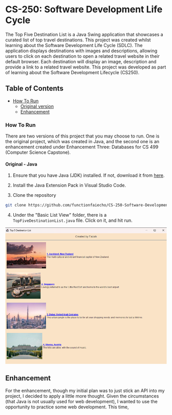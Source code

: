 # CS-250: Software Development Life Cycle

The Top Five Destination List is a Java Swing application that showcases a curated list of top travel destinations. This project was created whilst learning about the Software Development Life Cycle (SDLC). The application displays destinations with images and descriptions, allowing users to click on each destination to open a related travel website in their default browser. Each destination will display an image, description and provide a link to a related travel website. This project was developed as part of learning about the Software Development Lifecycle (CS250).

## Table of Contents

- [How To Run](#how-to-run)
    - [Original version](#original---java)
    - [Enhancement](#enhancement)


### How To Run

There are two versions of this project that you may choose to run. One is the original project, which was created in Java, and the second one is an enhancement created under Enhancement Three: Databases for CS 499 (Computer Science Capstone).

#### Original - Java

1. Ensure that you have Java (JDK) installed. If not, download it from [here](https://www.oracle.com/java/technologies/downloads/#java11).

2. Install the Java Extension Pack in Visual Studio Code.

3. Clone the repository 
```bash
git clone https://github.com/functionfaiecho/CS-250-Software-Development-Lifecycle-Java-Website
```
4. Under the "Basic List View" folder, there is a ```TopFiveDestinationList.java``` file. Click on it, and hit run. 

![This is what you should see!](Basic%20List%20View%20Control/src/resources/javasitescreenshot.png)

## Enhancement

For the enhancement, though my initial plan was to just stick an API into my project, I decided to apply a little more thought. Given the circumstances (that Java is not usually used for web development), I wanted to use the opportunity to practice some web development. This time, 
